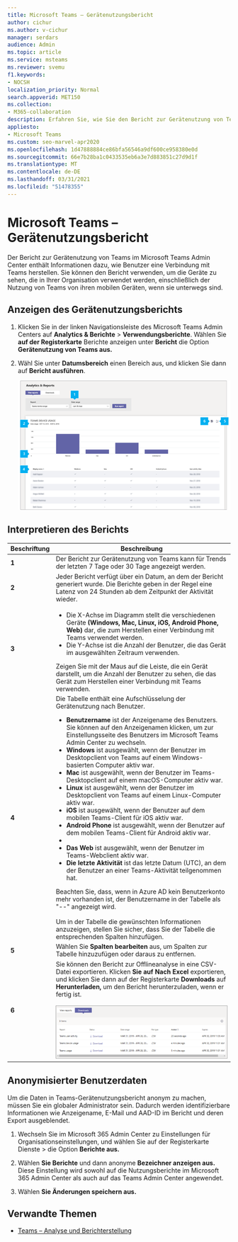 ```yaml
---
title: Microsoft Teams – Gerätenutzungsbericht
author: cichur
ms.author: v-cichur
manager: serdars
audience: Admin
ms.topic: article
ms.service: msteams
ms.reviewer: svemu
f1.keywords:
- NOCSH
localization_priority: Normal
search.appverid: MET150
ms.collection:
- M365-collaboration
description: Erfahren Sie, wie Sie den Bericht zur Gerätenutzung von Teams im Microsoft Teams Admin Center verwenden, um zu sehen, wie Benutzer in Ihrer Organisation eine Verbindung mit Teams herstellen.
appliesto:
- Microsoft Teams
ms.custom: seo-marvel-apr2020
ms.openlocfilehash: 1d47888884ce86bfa56546a9df600ce958380e0d
ms.sourcegitcommit: 66e7b28ba1c0433535eb6a3e7d883851c27d9d1f
ms.translationtype: MT
ms.contentlocale: de-DE
ms.lasthandoff: 03/31/2021
ms.locfileid: "51478355"
---
```

# <a name="microsoft-teams-device-usage-report"></a>Microsoft Teams – Gerätenutzungsbericht

Der Bericht zur Gerätenutzung von Teams im Microsoft Teams Admin Center enthält Informationen dazu, wie Benutzer eine Verbindung mit Teams herstellen. Sie können den Bericht verwenden, um die Geräte zu sehen, die in Ihrer Organisation verwendet werden, einschließlich der Nutzung von Teams von ihren mobilen Geräten, wenn sie unterwegs sind.  

## <a name="view-the-device-usage-report"></a>Anzeigen des Gerätenutzungsberichts

1. Klicken Sie in der linken Navigationsleiste des Microsoft Teams Admin Centers auf **Analytics & Berichte**  >  **Verwendungsberichte**. Wählen Sie **auf der Registerkarte** Berichte anzeigen unter **Bericht** die Option **Gerätenutzung von Teams aus.**
2. Wähl Sie unter **Datumsbereich** einen Bereich aus, und klicken Sie dann auf **Bericht ausführen**.

    ![Screenshot des Teams-Gerätenutzungsberichts im Teams Admin Center mit Callouts](../media/teams-reports-device-usage-with-callouts.png "Screenshot des Teams-Gerätenutzungsberichts im Teams Admin Center mit Callouts")

## <a name="interpret-the-report"></a>Interpretieren des Berichts

|Beschriftung |Beschreibung  |
|--------|-------------|
|**1**   |Der Bericht zur Gerätenutzung von Teams kann für Trends der letzten 7 Tage oder 30 Tage angezeigt werden.  |
|**2**   |Jeder Bericht verfügt über ein Datum, an dem der Bericht generiert wurde. Die Berichte geben in der Regel eine Latenz von 24 Stunden ab dem Zeitpunkt der Aktivität wieder. |
|**3**   |<ul><li>Die X-Achse im Diagramm stellt die verschiedenen Geräte **(Windows,** **Mac,** **Linux,** **iOS,** **Android Phone,** **Web)** dar, die zum Herstellen einer Verbindung mit Teams verwendet werden. </li><li>Die Y-Achse ist die Anzahl der Benutzer, die das Gerät im ausgewählten Zeitraum verwenden.</li> </ul>Zeigen Sie mit der Maus auf die Leiste, die ein Gerät darstellt, um die Anzahl der Benutzer zu sehen, die das Gerät zum Herstellen einer Verbindung mit Teams verwenden.|
|**4**   |Die Tabelle enthält eine Aufschlüsselung der Gerätenutzung nach Benutzer. <ul><li>**Benutzername** ist der Anzeigename des Benutzers. Sie können auf den Anzeigenamen klicken, um zur Einstellungsseite des Benutzers im Microsoft Teams Admin Center zu wechseln. </li><li>**Windows** ist ausgewählt, wenn der Benutzer im Desktopclient von Teams auf einem Windows-basierten Computer aktiv war.</li><li>**Mac** ist ausgewählt, wenn der Benutzer im Teams-Desktopclient auf einem macOS-Computer aktiv war. </li> <li>**Linux** ist ausgewählt, wenn der Benutzer im Desktopclient von Teams auf einem Linux-Computer aktiv war. </li> <li>**iOS** ist ausgewählt, wenn der Benutzer auf dem mobilen Teams-Client für iOS aktiv war.</li><li>**Android Phone** ist ausgewählt, wenn der Benutzer auf dem mobilen Teams-Client für Android aktiv war. <li><li>**Das Web** ist ausgewählt, wenn der Benutzer im Teams-Webclient aktiv war. <li>**Die letzte Aktivität** ist das letzte Datum (UTC), an dem der Benutzer an einer Teams-Aktivität teilgenommen hat.</li> </ul> Beachten Sie, dass, wenn in Azure AD kein Benutzerkonto mehr vorhanden ist, der Benutzername in der Tabelle als "--" angezeigt wird. <br><br>Um in der Tabelle die gewünschten Informationen anzuzeigen, stellen Sie sicher, dass Sie der Tabelle die entsprechenden Spalten hinzufügen. |
|**5**   |Wählen Sie **Spalten bearbeiten** aus, um Spalten zur Tabelle hinzuzufügen oder daraus zu entfernen. |
|**6**   |Sie können den Bericht zur Offlineanalyse in eine CSV-Datei exportieren. Klicken **Sie auf Nach Excel** exportieren, und klicken Sie dann auf der Registerkarte **Downloads** auf **Herunterladen,** um den Bericht herunterzuladen, wenn er fertig ist.<br><br>![Screenshot der Registerkarte Downloads mit exportierten Berichten](../media/teams-reports-export-to-csv.png)|


## <a name="make-the-user-specific-data-anonymous"></a>Anonymisierter Benutzerdaten

Um die Daten in Teams-Gerätenutzungsbericht anonym zu machen, müssen Sie ein globaler Administrator sein. Dadurch werden identifizierbare Informationen wie Anzeigename, E-Mail und AAD-ID im Bericht und deren Export ausgeblendet.

1. Wechseln Sie im Microsoft 365  Admin Center zu Einstellungen für Organisationseinstellungen, und wählen Sie auf der Registerkarte Dienste \> die Option **Berichte aus.** 
    
2. Wählen **Sie Berichte** und dann anonyme **Bezeichner anzeigen aus.** Diese Einstellung wird sowohl auf die Nutzungsberichte im Microsoft 365 Admin Center als auch auf das Teams Admin Center angewendet.
  
3. Wählen **Sie Änderungen speichern aus.**

## <a name="related-topics"></a>Verwandte Themen

- [Teams – Analyse und Berichterstellung](teams-reporting-reference.md)
